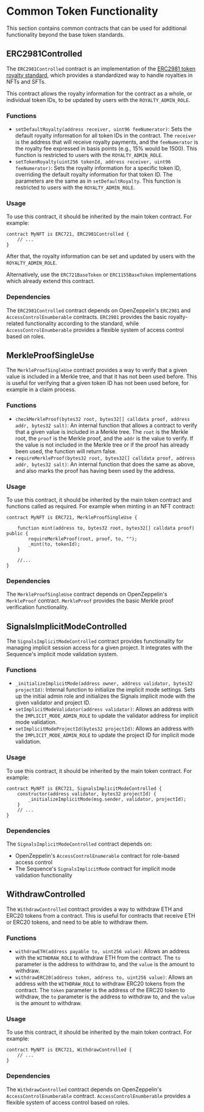 # Common Token Functionality

This section contains common contracts that can be used for additional functionality beyond the base token standards.

## ERC2981Controlled

The `ERC2981Controlled` contract is an implementation of the [ERC2981 token royalty standard](https://eips.ethereum.org/EIPS/eip-2981), which provides a standardized way to handle royalties in NFTs and SFTs.

This contract allows the royalty information for the contract as a whole, or individual token IDs, to be updated by users with the `ROYALTY_ADMIN_ROLE`.

### Functions

* `setDefaultRoyalty(address receiver, uint96 feeNumerator)`: Sets the default royalty information for all token IDs in the contract. The `receiver` is the address that will receive royalty payments, and the `feeNumerator` is the royalty fee expressed in basis points (e.g., 15% would be 1500). This function is restricted to users with the `ROYALTY_ADMIN_ROLE`.
* `setTokenRoyalty(uint256 tokenId, address receiver, uint96 feeNumerator)`: Sets the royalty information for a specific token ID, overriding the default royalty information for that token ID. The parameters are the same as in `setDefaultRoyalty`. This function is restricted to users with the `ROYALTY_ADMIN_ROLE`.

### Usage

To use this contract, it should be inherited by the main token contract. For example:

```solidity
contract MyNFT is ERC721, ERC2981Controlled {
    // ...
}
```

After that, the royalty information can be set and updated by users with the `ROYALTY_ADMIN_ROLE`.

Alternatively, use the `ERC721BaseToken` or `ERC1155BaseToken` implementations which already extend this contract.

### Dependencies

The `ERC2981Controlled` contract depends on OpenZeppelin's `ERC2981` and `AccessControlEnumberable` contracts. `ERC2981` provides the basic royalty-related functionality according to the standard, while `AccessControlEnumberable` provides a flexible system of access control based on roles.

## MerkleProofSingleUse

The `MerkleProofSingleUse` contract provides a way to verify that a given value is included in a Merkle tree, and that it has not been used before.
This is useful for verifying that a given token ID has not been used before, for example in a claim process.

### Functions

* `checkMerkleProof(bytes32 root, bytes32[] calldata proof, address addr, bytes32 salt)`: An internal function that allows a contract to verify that a given value is included in a Merkle tree. The `root` is the Merkle root, the `proof` is the Merkle proof, and the `addr` is the value to verify. If the value is not included in the Merkle tree or if the proof has already been used, the function will return false.
* `requireMerkleProof(bytes32 root, bytes32[] calldata proof, address addr, bytes32 salt)`: An internal function that does the same as above, and also marks the proof has having been used by the address.

### Usage

To use this contract, it should be inherited by the main token contract and functions called as required. For example when minting in an NFT contract:

```solidity
contract MyNFT is ERC721, MerkleProofSingleUse {
    
    function mint(address to, bytes32 root, bytes32[] calldata proof) public {
        requireMerkleProof(root, proof, to, "");
        _mint(to, tokenId);
    }

    //...
}
```

### Dependencies

The `MerkleProofSingleUse` contract depends on OpenZeppelin's `MerkleProof` contract. `MerkleProof` provides the basic Merkle proof verification functionality.

## SignalsImplicitModeControlled

The `SignalsImplicitModeControlled` contract provides functionality for managing implicit session access for a given project. It integrates with the Sequence's implicit mode validation system.

### Functions

- `_initializeImplicitMode(address owner, address validator, bytes32 projectId)`: Internal function to initialize the implicit mode settings. Sets up the initial admin role and initializes the Signals implicit mode with the given validator and project ID.
- `setImplicitModeValidator(address validator)`: Allows an address with the `IMPLICIT_MODE_ADMIN_ROLE` to update the validator address for implicit mode validation.
- `setImplicitModeProjectId(bytes32 projectId)`: Allows an address with the `IMPLICIT_MODE_ADMIN_ROLE` to update the project ID for implicit mode validation.

### Usage

To use this contract, it should be inherited by the main token contract. For example:

```solidity
contract MyNFT is ERC721, SignalsImplicitModeControlled {
    constructor(address validator, bytes32 projectId) {
        _initializeImplicitMode(msg.sender, validator, projectId);
    }
    // ...
}
```

### Dependencies

The `SignalsImplicitModeControlled` contract depends on:

- OpenZeppelin's `AccessControlEnumerable` contract for role-based access control
- The Sequence's `SignalsImplicitMode` contract for implicit mode validation functionality

## WithdrawControlled

The `WithdrawControlled` contract provides a way to withdraw ETH and ERC20 tokens from a contract. This is useful for contracts that receive ETH or ERC20 tokens, and need to be able to withdraw them.

### Functions

* `withdrawETH(address payable to, uint256 value)`: Allows an address with the `WITHDRAW_ROLE` to withdraw ETH from the contract. The `to` parameter is the address to withdraw to, and the `value` is the amount to withdraw.
* `withdrawERC20(address token, address to, uint256 value)`: Allows an address with the `WITHDRAW_ROLE` to withdraw ERC20 tokens from the contract. The `token` parameter is the address of the ERC20 token to withdraw, the `to` parameter is the address to withdraw to, and the `value` is the amount to withdraw.

### Usage

To use this contract, it should be inherited by the main token contract. For example:

```solidity
contract MyNFT is ERC721, WithdrawControlled {
    // ...
}
```

### Dependencies

The `WithdrawControlled` contract depends on OpenZeppelin's `AccessControlEnumberable` contract. `AccessControlEnumberable` provides a flexible system of access control based on roles.
